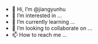 - 👋 Hi, I’m @jiangyunhu
- 👀 I’m interested in ...
- 🌱 I’m currently learning ...
- 💞️ I’m looking to collaborate on ...
- 📫 How to reach me ...

<!---
jiangyunhu/jiangyunhu is a ✨ special ✨ repository because its `README.md` (this file) appears on your GitHub profile.
You can click the Preview link to take a look at your changes.
--->
